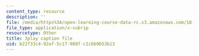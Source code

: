 ```yaml
---
content_type: resource
description: ''
file: /media/https%3A/open-learning-course-data-rc.s3.amazonaws.com/18-01sc-single-variable-calculus-fall-2010/b22f33c492af5c17988fc1cbb9b53b13_9v25gg2qJYE.vtt
file_type: application/x-subrip
resourcetype: Other
title: 3play caption file
uid: b22f33c4-92af-5c17-988f-c1cbb9b53b13
---
```

